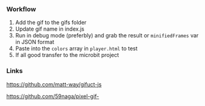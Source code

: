 ### Workflow

1. Add the gif to the gifs folder
2. Update gif name in index.js
3. Run in debug mode (preferbly) and grab the result or `minifiedFrames` var in JSON format
4. Paste into the `colors` array in `player.html` to test
5. If all good transfer to the microbit project

### Links

https://github.com/matt-way/gifuct-js

https://github.com/59naga/pixel-gif-

